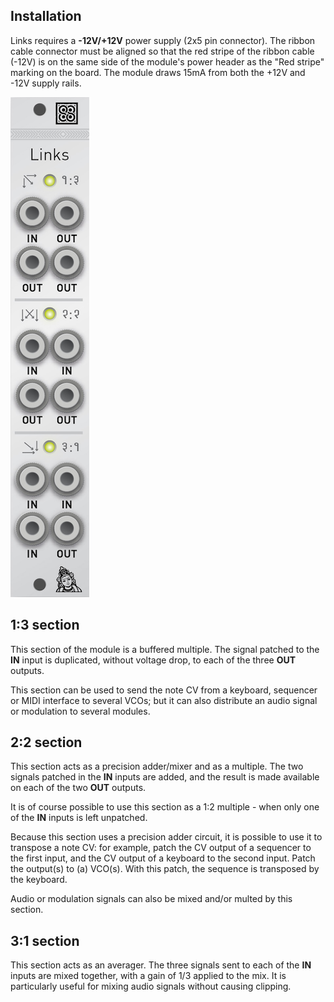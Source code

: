 ## Installation

Links requires a **-12V/+12V** power supply (2x5 pin connector). The ribbon cable connector must be aligned so that the red stripe of the ribbon cable (-12V) is on the same side of the module's power header as the "Red stripe" marking on the board. The module draws 15mA from both the +12V and -12V supply rails.

![](images/manual.png)

## 1:3 section

This section of the module is a buffered multiple. The signal patched to the **IN** input is duplicated, without voltage drop, to each of the three **OUT** outputs.

This section can be used to send the note CV from a keyboard, sequencer or MIDI interface to several VCOs; but it can also distribute an audio signal or modulation to several modules.

## 2:2 section

This section acts as a precision adder/mixer and as a multiple. The two signals patched in the **IN** inputs are added, and the result is made available on each of the two **OUT** outputs.

It is of course possible to use this section as a 1:2 multiple - when only one of the **IN** inputs is left unpatched.

Because this section uses a precision adder circuit, it is possible to use it to transpose a note CV: for example, patch the CV output of a sequencer to the first input, and the CV output of a keyboard to the second input. Patch the output(s) to (a) VCO(s). With this patch, the sequence is transposed by the keyboard.

Audio or modulation signals can also be mixed and/or multed by this section.

## 3:1 section

This section acts as an averager. The three signals sent to each of the **IN** inputs are mixed together, with a gain of 1/3 applied to the mix. It is particularly useful for mixing audio signals without causing clipping.
